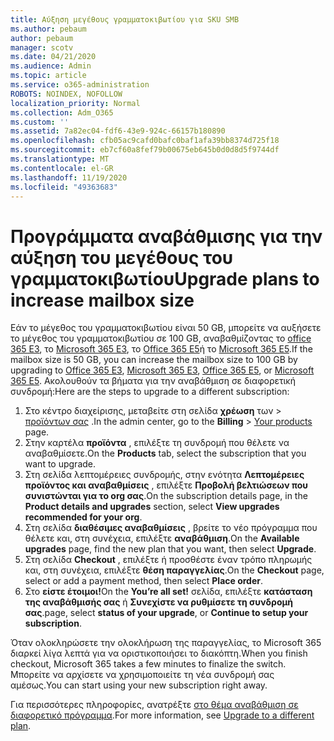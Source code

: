 ```yaml
---
title: Αύξηση μεγέθους γραμματοκιβωτίου για SKU SMB
ms.author: pebaum
author: pebaum
manager: scotv
ms.date: 04/21/2020
ms.audience: Admin
ms.topic: article
ms.service: o365-administration
ROBOTS: NOINDEX, NOFOLLOW
localization_priority: Normal
ms.collection: Adm_O365
ms.custom: ''
ms.assetid: 7a82ec04-fdf6-43e9-924c-66157b180890
ms.openlocfilehash: cfb05ac9cafd0bafc0baf1afa39bb8374d725f18
ms.sourcegitcommit: eb7cf60a8fef79b00675eb645b0d0d8d5f9744df
ms.translationtype: MT
ms.contentlocale: el-GR
ms.lasthandoff: 11/19/2020
ms.locfileid: "49363683"
---
```

# <a name="upgrade-plans-to-increase-mailbox-size"></a><span data-ttu-id="7650e-102">Προγράμματα αναβάθμισης για την αύξηση του μεγέθους του γραμματοκιβωτίου</span><span class="sxs-lookup"><span data-stu-id="7650e-102">Upgrade plans to increase mailbox size</span></span>

<span data-ttu-id="7650e-103">Εάν το μέγεθος του γραμματοκιβωτίου είναι 50 GB, μπορείτε να αυξήσετε το μέγεθος του γραμματοκιβωτίου σε 100 GB, αναβαθμίζοντας το [office 365 E3](https://www.microsoft.com/microsoft-365/enterprise/office-365-e3?rtc=1&activetab=pivot:overviewtab), το [Microsoft 365 E3](https://www.microsoft.com/microsoft-365/enterprise/e3?activetab=pivot%3aoverviewtab), το [Office 365 E5](https://www.microsoft.com/microsoft-365/enterprise/office-365-e5?rtc=1&activetab=pivot%3aoverviewtab)ή το [Microsoft 365 E5](https://www.microsoft.com/microsoft-365/enterprise/e5?activetab=pivot%3aoverviewtab).</span><span class="sxs-lookup"><span data-stu-id="7650e-103">If the mailbox size is 50 GB, you can increase the mailbox size to 100 GB by upgrading to [Office 365 E3](https://www.microsoft.com/microsoft-365/enterprise/office-365-e3?rtc=1&activetab=pivot:overviewtab), [Microsoft 365 E3](https://www.microsoft.com/microsoft-365/enterprise/e3?activetab=pivot%3aoverviewtab), [Office 365 E5](https://www.microsoft.com/microsoft-365/enterprise/office-365-e5?rtc=1&activetab=pivot%3aoverviewtab), or [Microsoft 365 E5](https://www.microsoft.com/microsoft-365/enterprise/e5?activetab=pivot%3aoverviewtab).</span></span> <span data-ttu-id="7650e-104">Ακολουθούν τα βήματα για την αναβάθμιση σε διαφορετική συνδρομή:</span><span class="sxs-lookup"><span data-stu-id="7650e-104">Here are the steps to upgrade to a different subscription:</span></span>
  
1. <span data-ttu-id="7650e-105">Στο κέντρο διαχείρισης, μεταβείτε στη σελίδα **χρέωση** των  >  [προϊόντων σας](https://go.microsoft.com/fwlink/p/?linkid=842054) .</span><span class="sxs-lookup"><span data-stu-id="7650e-105">In the admin center, go to the **Billing** > [Your products](https://go.microsoft.com/fwlink/p/?linkid=842054) page.</span></span>
2. <span data-ttu-id="7650e-106">Στην καρτέλα **προϊόντα** , επιλέξτε τη συνδρομή που θέλετε να αναβαθμίσετε.</span><span class="sxs-lookup"><span data-stu-id="7650e-106">On the **Products** tab, select the subscription that you want to upgrade.</span></span>
3. <span data-ttu-id="7650e-107">Στη σελίδα λεπτομέρειες συνδρομής, στην ενότητα **Λεπτομέρειες προϊόντος και αναβαθμίσεις** , επιλέξτε **Προβολή βελτιώσεων που συνιστώνται για το org σας**.</span><span class="sxs-lookup"><span data-stu-id="7650e-107">On the subscription details page, in the **Product details and upgrades** section, select **View upgrades recommended for your org**.</span></span>
4. <span data-ttu-id="7650e-108">Στη σελίδα **διαθέσιμες αναβαθμίσεις** , βρείτε το νέο πρόγραμμα που θέλετε και, στη συνέχεια, επιλέξτε **αναβάθμιση**.</span><span class="sxs-lookup"><span data-stu-id="7650e-108">On the **Available upgrades** page, find the new plan that you want, then select **Upgrade**.</span></span>
5. <span data-ttu-id="7650e-109">Στη σελίδα **Checkout** , επιλέξτε ή προσθέστε έναν τρόπο πληρωμής και, στη συνέχεια, επιλέξτε **θέση παραγγελίας**.</span><span class="sxs-lookup"><span data-stu-id="7650e-109">On the **Checkout** page, select or add a payment method, then select **Place order**.</span></span>
6. <span data-ttu-id="7650e-110">Στο **είστε έτοιμοι!**</span><span class="sxs-lookup"><span data-stu-id="7650e-110">On the **You’re all set!**</span></span> <span data-ttu-id="7650e-111">σελίδα, επιλέξτε **κατάσταση της αναβάθμισής σας** ή **Συνεχίστε να ρυθμίσετε τη συνδρομή σας**.</span><span class="sxs-lookup"><span data-stu-id="7650e-111">page, select **status of your upgrade**, or **Continue to setup your subscription**.</span></span>

<span data-ttu-id="7650e-112">Όταν ολοκληρώσετε την ολοκλήρωση της παραγγελίας, το Microsoft 365 διαρκεί λίγα λεπτά για να οριστικοποιήσει το διακόπτη.</span><span class="sxs-lookup"><span data-stu-id="7650e-112">When you finish checkout, Microsoft 365 takes a few minutes to finalize the switch.</span></span> <span data-ttu-id="7650e-113">Μπορείτε να αρχίσετε να χρησιμοποιείτε τη νέα συνδρομή σας αμέσως.</span><span class="sxs-lookup"><span data-stu-id="7650e-113">You can start using your new subscription right away.</span></span>

<span data-ttu-id="7650e-114">Για περισσότερες πληροφορίες, ανατρέξτε [στο θέμα αναβάθμιση σε διαφορετικό πρόγραμμα](https://docs.microsoft.com/microsoft-365/commerce/subscriptions/upgrade-to-different-plan).</span><span class="sxs-lookup"><span data-stu-id="7650e-114">For more information, see [Upgrade to a different plan](https://docs.microsoft.com/microsoft-365/commerce/subscriptions/upgrade-to-different-plan).</span></span>